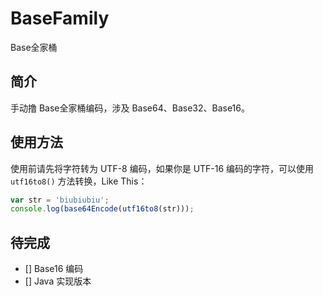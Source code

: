 # BaseFamily

Base全家桶

## 简介

手动撸 Base全家桶编码，涉及 Base64、Base32、Base16。

## 使用方法

使用前请先将字符转为 UTF-8 编码，如果你是 UTF-16 编码的字符，可以使用 `utf16to8()` 方法转换，Like This：

```javascript
var str = 'biubiubiu';
console.log(base64Encode(utf16to8(str)));
``` 

## 待完成

- [] Base16 编码
- [] Java 实现版本
